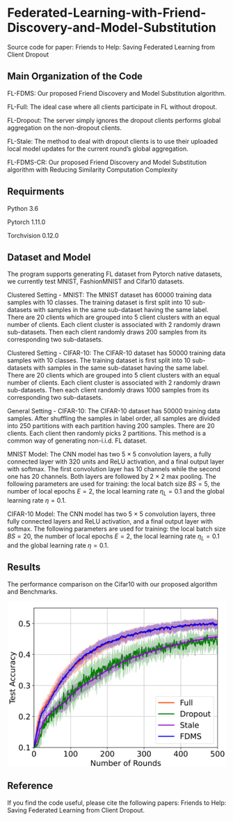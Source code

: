 # Federated-Learning-with-Friend-Discovery-and-Model-Substitution
Source code for paper: Friends to Help: Saving Federated Learning from Client Dropout
## Main Organization of the Code
FL-FDMS: Our proposed Friend Discovery and Model Substitution algorithm.  


FL-Full: The ideal case where all clients participate in FL without dropout.  


FL-Dropout: The server simply ignores the dropout clients performs global aggregation on the non-dropout clients.  


FL-Stale: The method to deal with dropout clients is to use their uploaded local model updates for the current round’s global aggregation. 


FL-FDMS-CR: Our proposed Friend Discovery and Model Substitution algorithm with Reducing Similarity Computation Complexity  

## Requirments
Python 3.6

Pytorch 1.11.0

Torchvision 0.12.0

## Dataset and Model
The program supports generating FL dataset from Pytorch native datasets, we currently test MNIST, FashionMNIST and Cifar10 datasets.


Clustered Setting - MNIST: The MNIST dataset has 60000 training data samples with 10 classes. The training dataset is first split into 10 sub-datasets with samples in the same sub-dataset having the same label. There are 20 clients which are grouped into 5 client clusters with an equal number of clients. Each client cluster is associated with 2 randomly drawn sub-datasets. Then each client randomly draws 200 samples from its corresponding two sub-datasets.


Clustered Setting - CIFAR-10: The CIFAR-10 dataset has 50000 training data samples with 10 classes. The training dataset is first split into 10 sub-datasets with samples in the same sub-dataset having the same label. There are 20 clients which are grouped into 5 client clusters with an equal number of clients. Each client cluster is associated with 2 randomly drawn sub-datasets. Then each client randomly draws 1000 samples from its corresponding two sub-datasets.


General Setting - CIFAR-10: The CIFAR-10 dataset has 50000 training data samples. After shuffling the samples in label order, all samples are divided into 250 partitions with each partition having 200 samples. There are 20 clients. Each client then randomly picks 2 partitions. This method is a common way of generating non-i.i.d. FL dataset.


MNIST Model: The CNN model has two 5 × 5 convolution layers, a fully connected layer with 320 units and ReLU activation, and a final output layer with softmax. The first convolution layer has 10 channels while the second one has 20 channels. Both layers are followed by 2 × 2 max pooling. The following parameters are used for training: the local batch size $BS = 5$, the number of local epochs $E=2$, the local learning rate $\eta_L = 0.1$ and the global learning rate $\eta = 0.1$.

CIFAR-10 Model: The CNN model has two  5 × 5 convolution layers, three fully connected layers and ReLU activation, and a final output layer with softmax. The following parameters are used for training: the local batch size $BS = 20$, the number of local epochs $E=2$, the local learning rate $\eta_L = 0.1$ and the global learning rate $\eta = 0.1$.

## Results
The performance comparison on the Cifar10 with our proposed algorithm and Benchmarks.

![image](https://github.com/ystex/Federated-Learning-with-Friend-Discovery-and-Model-Substitution-/blob/main/cifar_result.png)


## Reference
If you find the code useful, please cite the following papers:
Friends to Help: Saving Federated Learning from Client Dropout. 
